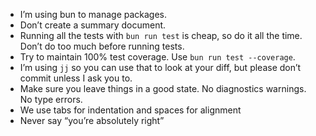 - I’m using bun to manage packages.
- Don’t create a summary document.
- Running all the tests with `bun run test` is cheap, so do it all the time. Don’t do too much before running tests.
- Try to maintain 100% test coverage. Use `bun run test --coverage`.
- I’m using `jj` so you can use that to look at your diff, but please don’t commit unless I ask you to.
- Make sure you leave things in a good state. No diagnostics warnings. No type errors.
- We use tabs for indentation and spaces for alignment
- Never say “you’re absolutely right”
